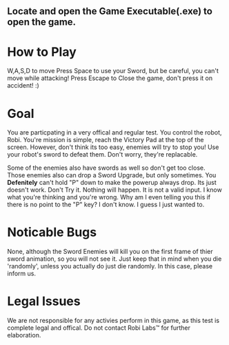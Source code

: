 ## Locate and open the Game Executable(.exe) to open the game.
# How to Play
W,A,S,D to move
Press Space to use your Sword, but be careful, you can't move while attacking!
Press Escape to Close the game, don't press it on accident! :)

# Goal
You are particpating in a very offical and regular test. You control the robot, Robi. You're mission is simple, reach the Victory Pad at the top of the screen. However, don't think its too easy, enemies will try to stop you! Use your robot's sword to defeat them. Don't worry, they're replacable. 

Some of the enemies also have swords as well so don't get too close. Those enemies also can drop a Sword Upgrade, but only sometimes. You __Defenitely__ can't hold "P" down to make the powerup always drop. Its just doesn't work. Don't Try it. Nothing will happen. It is not a valid input. I know what you're thinking and you're wrong. Why am I even telling you this if there is no point to the "P" key? I don't know. I guess I just wanted to.

# Noticable Bugs
None, although the Sword Enemies will kill you on the first frame of thier sword animation, so you will not see it. Just keep that in mind when you die 'randomly', unless you actually do just die randomly. In this case, please inform us.

# Legal Issues
We are not responsible for any activies perform in this game, as this test is complete legal and offical. Do not contact Robi Labs™ for further elaboration.
